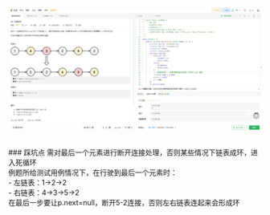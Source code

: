
<p align="center">
    <a>
        <img src="https://raw.githubusercontent.com/bluspi/Leetcode-/main/img/%E5%B1%8F%E5%B9%95%E6%88%AA%E5%9B%BE%202022-06-22%20111102.png" width=""/>
    </a>
</p>
<br>
### 踩坑点
需对最后一个元素进行断开连接处理，否则某些情况下链表成环，进入死循环<br>
例题所给测试用例情况下，在行驶到最后一个元素时：<br>
- 左链表：1->2->2<br>
- 右链表：4->3->5->2<br>
在最后一步要让p.next=null，断开5-2连接，否则左右链表连起来会形成环
